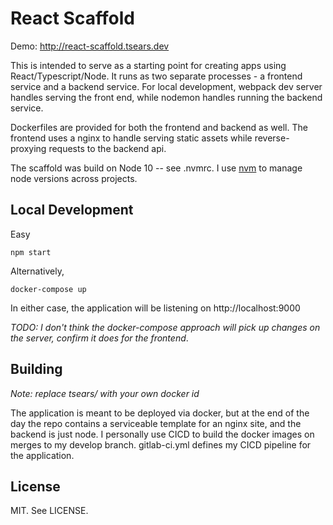 # React Scaffold

Demo: http://react-scaffold.tsears.dev

This is intended to serve as a starting point for creating apps using React/Typescript/Node. It runs
as two separate processes - a frontend service and a backend service.  For local development,
webpack dev server handles serving the front end, while nodemon handles running the backend service.

Dockerfiles are provided for both the frontend and backend as well.  The frontend uses a nginx to
handle serving static assets while reverse-proxying requests to the backend api.

The scaffold was build on Node 10 -- see .nvmrc.  I use [nvm](https://github.com/creationix/nvm) to
manage node versions across projects.

## Local Development

Easy

```
npm start
```

Alternatively,

```
docker-compose up
```

In either case, the application will be listening on http://localhost:9000

_TODO: I don't think the docker-compose approach will pick up changes on the server, confirm it does
for the frontend_.

## Building

_Note: replace tsears/ with your own docker id_

The application is meant to be deployed via docker, but at the end of the day the repo contains a
serviceable template for an nginx site, and the backend is just node. I personally use CICD to build
the docker images on merges to my develop branch. gitlab-ci.yml defines my CICD pipeline for the
application.

## License

MIT.  See LICENSE.
